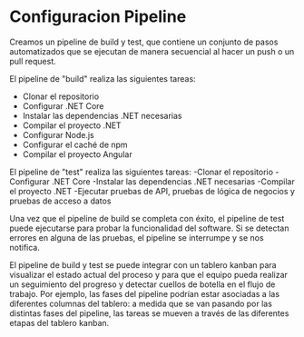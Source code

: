 # Configuracion Pipeline

Creamos un pipeline de build y test, que contiene un conjunto de pasos automatizados que se ejecutan de manera secuencial al hacer un push o un pull request.

El pipeline de "build" realiza las siguientes tareas:
- Clonar el repositorio
- Configurar .NET Core
- Instalar las dependencias .NET necesarias
- Compilar el proyecto .NET
- Configurar Node.js
- Configurar el caché de npm
- Compilar el proyecto Angular

El pipeline de "test" realiza las siguientes tareas:
-Clonar el repositorio
-Configurar .NET Core
-Instalar las dependencias .NET necesarias
-Compilar el proyecto .NET
-Ejecutar pruebas de API, pruebas de lógica de negocios y pruebas de acceso a datos

Una vez que el pipeline de build se completa con éxito, el pipeline de test puede ejecutarse para probar la funcionalidad del software. Si se detectan errores en alguna de las pruebas, el pipeline se interrumpe y se nos notifica.

El pipeline de build y test se puede integrar con un tablero kanban para visualizar el estado actual del proceso y para que el equipo pueda realizar un seguimiento del progreso y detectar cuellos de botella en el flujo de trabajo. Por ejemplo, las fases del pipeline podrían estar asociadas a las diferentes columnas del tablero: a medida que se van pasando por las distintas fases del pipeline, las tareas se mueven a través de las diferentes etapas del tablero kanban.
